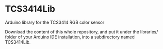 TCS3414Lib
==========

Arduino library for the TCS3414 RGB color sensor

Download the content of this whole repository, and put it under the libraries/ folder of your Arduino IDE installation, into a subdirectory named TCS3414Lib.

